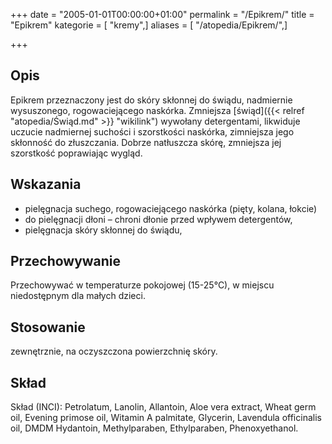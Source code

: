 +++
date = "2005-01-01T00:00:00+01:00"
permalink = "/Epikrem/"
title = "Epikrem"
kategorie = [ "kremy",]
aliases = [ "/atopedia/Epikrem/",]

+++

Opis
----

Epikrem przeznaczony jest do skóry skłonnej do świądu, nadmiernie wysuszonego, rogowaciejącego naskórka. Zmniejsza [świąd]({{< relref "atopedia/Świąd.md" >}} "wikilink") wywołany detergentami, likwiduje uczucie nadmiernej suchości i szorstkości naskórka, zimniejsza jego skłonność do złuszczania. Dobrze natłuszcza skórę, zmniejsza jej szorstkość poprawiając wygląd.

Wskazania
---------

-   pielęgnacja suchego, rogowaciejącego naskórka (pięty, kolana, łokcie)
-   do pielęgnacji dłoni – chroni dłonie przed wpływem detergentów,
-   pielęgnacja skóry skłonnej do świądu,

Przechowywanie
--------------

Przechowywać w temperaturze pokojowej (15-25°C), w miejscu niedostępnym dla małych dzieci.

Stosowanie
----------

zewnętrznie, na oczyszczona powierzchnię skóry.

Skład
-----

Skład (INCI): Petrolatum, Lanolin, Allantoin, Aloe vera extract, Wheat germ oil, Evening primose oil, Witamin A palmitate, Glycerin, Lavendula officinalis oil, DMDM Hydantoin, Methylparaben, Ethylparaben, Phenoxyethanol.
